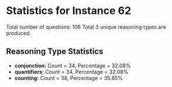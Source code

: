 # Statistics for Instance 62
Total number of questions: 106
Total 3 unique reasoning types are produced.
## Reasoning Type Statistics
- **conjunction:** Count = 34, Percentage = 32.08%
- **quantifiers:** Count = 34, Percentage = 32.08%
- **counting:** Count = 38, Percentage = 35.85%
